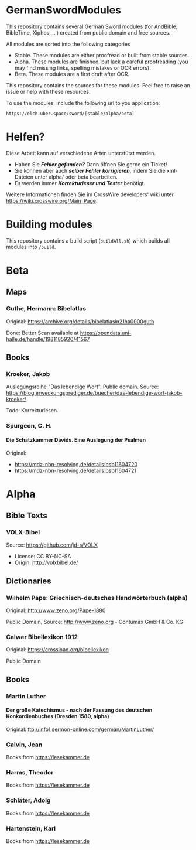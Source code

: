 # GermanSwordModules

This repository contains several German Sword modules (for AndBible, BibleTime, Xiphos, ...) created from public domain and free sources. 

All modules are sorted into the following categories

* Stable. These modules are either proofread or built from stable sources.
* Alpha. These modules are finished, but lack a careful proofreading (you may find missing links, spelling mistakes or OCR errors).
* Beta. These modules are a first draft after OCR.

This repository contains the sources for these modules. Feel free to raise an issue or help with these resources.

To use the modules, include the following url to you application:

```
https://elch.uber.space/sword/[stable/alpha/beta]
```

# Helfen?

Diese Arbeit kann auf verschiedene Arten unterstützt werden.

* Haben Sie ***Fehler gefunden?*** Dann öffnen Sie gerne ein Ticket!
* Sie können aber auch ***selber Fehler korrigieren***, indem Sie die xml-Dateien unter alpha/ oder beta bearbeiten.
* Es werden immer ***Korrekturleser und Tester*** benötigt. 

Weitere Informationen finden Sie im CrossWire developers' wiki unter https://wiki.crosswire.org/Main_Page. 

# Building modules

This repository contains a build script (``buildAll.sh``) which builds all modules into ``/build``.

# Beta


## Maps

### Guthe, Hermann: Bibelatlas 

Original: https://archive.org/details/bibelatlasin21ha0000guth

Done: Better Scan available at https://opendata.uni-halle.de/handle/1981185920/41567

## Books

### Kroeker, Jakob

Auslegungsreihe "Das lebendige Wort". Public domain. Source: https://blog.erweckungsprediger.de/buecher/das-lebendige-wort-jakob-kroeker/

Todo: Korrekturlesen. 

### Spurgeon, C. H. 

#### Die Schatzkammer Davids. Eine Auslegung der Psalmen 
Original:
* https://mdz-nbn-resolving.de/details:bsb11604720
* https://mdz-nbn-resolving.de/details:bsb11604721


# Alpha
## Bible Texts

### VOLX-Bibel

Source: https://github.com/jd-s/VOLX
*  License: CC BY-NC-SA
* Origin: http://volxbibel.de/


## Dictionaries 

### Wilhelm Pape: Griechisch-deutsches Handwörterbuch (alpha)

Original: http://www.zeno.org/Pape-1880

Public Domain, Source: http://www.zeno.org - Contumax GmbH & Co. KG 

### Calwer Bibellexikon 1912

Original: https://crossload.org/bibellexikon

Public Domain

## Books

### Martin Luther
#### Der große Katechismus - nach der Fassung des deutschen Konkordienbuches (Dresden 1580, alpha)

Original: ftp://info1.sermon-online.com/german/MartinLuther/

### Calvin, Jean

Books from https://lesekammer.de

### Harms, Theodor
Books from https://lesekammer.de

### Schlater, Adolg

Books from https://lesekammer.de

### Hartenstein, Karl

Books from https://lesekammer.de
